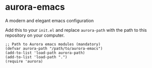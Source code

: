 # aurora-emacs
A modern and elegant emacs configuration

Add this to your `init.el` and replace `aurora-path` with the path to this repository on your computer.

```
;; Path to Aurora emacs modules (mandatory)
(defvar aurora-path "/path/to/aurora-emacs")
(add-to-list 'load-path aurora-path)
(add-to-list 'load-path ".")
(require 'aurora)
```
